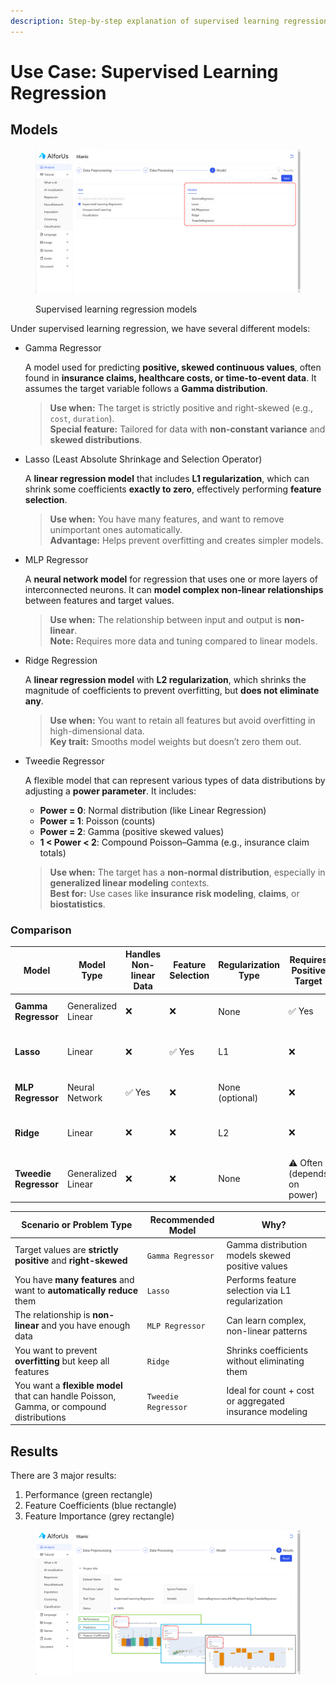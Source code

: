 ```yaml
---
description: Step-by-step explanation of supervised learning regression.
---
```


# Use Case: Supervised Learning Regression

## Models

<figure><img src="../../../.gitbook/assets/image (1).png" alt=""><figcaption><p>Supervised learning regression models</p></figcaption></figure>

Under supervised learning regression, we have several different models:

*   Gamma Regressor

    A model used for predicting **positive, skewed continuous values**, often found in **insurance claims, healthcare costs, or time-to-event data**. It assumes the target variable follows a **Gamma distribution**.

    > **Use when:** The target is strictly positive and right-skewed (e.g., `cost`, `duration`).\
    > **Special feature:** Tailored for data with **non-constant variance** and **skewed distributions**.
*   Lasso (Least Absolute Shrinkage and Selection Operator)

    A **linear regression model** that includes **L1 regularization**, which can shrink some coefficients **exactly to zero**, effectively performing **feature selection**.

    > **Use when:** You have many features, and want to remove unimportant ones automatically.\
    > **Advantage:** Helps prevent overfitting and creates simpler models.
*   MLP Regressor

    A **neural network model** for regression that uses one or more layers of interconnected neurons. It can **model complex non-linear relationships** between features and target values.

    > **Use when:** The relationship between input and output is **non-linear**.\
    > **Note:** Requires more data and tuning compared to linear models.
*   Ridge Regression

    A **linear regression model** with **L2 regularization**, which shrinks the magnitude of coefficients to prevent overfitting, but **does not eliminate any**.

    > **Use when:** You want to retain all features but avoid overfitting in high-dimensional data.\
    > **Key trait:** Smooths model weights but doesn’t zero them out.
*   Tweedie Regressor

    A flexible model that can represent various types of data distributions by adjusting a **power parameter**. It includes:

    * **Power = 0**: Normal distribution (like Linear Regression)
    * **Power = 1**: Poisson (counts)
    * **Power = 2**: Gamma (positive skewed values)
    * **1 < Power < 2**: Compound Poisson–Gamma (e.g., insurance claim totals)

    > **Use when:** The target has a **non-normal distribution**, especially in **generalized linear modeling** contexts.\
    > **Best for:** Use cases like **insurance risk modeling**, **claims**, or **biostatistics**.

### Comparison

| Model                 | Model Type         | Handles Non-linear Data | Feature Selection | Regularization Type | Requires Positive Target    | Use Case Example                              |
| --------------------- | ------------------ | ----------------------- | ----------------- | ------------------- | --------------------------- | --------------------------------------------- |
| **Gamma Regressor**   | Generalized Linear | ❌                       | ❌                 | None                | ✅ Yes                       | Predicting insurance claim costs              |
| **Lasso**             | Linear             | ❌                       | ✅ Yes             | L1                  | ❌                           | Sparse models for housing prices              |
| **MLP Regressor**     | Neural Network     | ✅ Yes                   | ❌                 | None (optional)     | ❌                           | Modeling energy consumption                   |
| **Ridge**             | Linear             | ❌                       | ❌                 | L2                  | ❌                           | Financial forecasting with many features      |
| **Tweedie Regressor** | Generalized Linear | ❌                       | ❌                 | None                | ⚠️ Often (depends on power) | Insurance total claims, count + cost modeling |

| Scenario or Problem Type                                                                | Recommended Model   | Why?                                                    |
| --------------------------------------------------------------------------------------- | ------------------- | ------------------------------------------------------- |
| Target values are **strictly positive** and **right-skewed**                            | `Gamma Regressor`   | Gamma distribution models skewed positive values        |
| You have **many features** and want to **automatically reduce** them                    | `Lasso`             | Performs feature selection via L1 regularization        |
| The relationship is **non-linear** and you have enough data                             | `MLP Regressor`     | Can learn complex, non-linear patterns                  |
| You want to prevent **overfitting** but keep all features                               | `Ridge`             | Shrinks coefficients without eliminating them           |
| You want a **flexible model** that can handle Poisson, Gamma, or compound distributions | `Tweedie Regressor` | Ideal for count + cost or aggregated insurance modeling |

## Results

There are 3 major results:

1. Performance (green rectangle)
2. Feature Coefficients (blue rectangle)
3. Feature Importance (grey rectangle)

<figure><img src="../../../.gitbook/assets/1749964460196.png" alt=""><figcaption></figcaption></figure>
